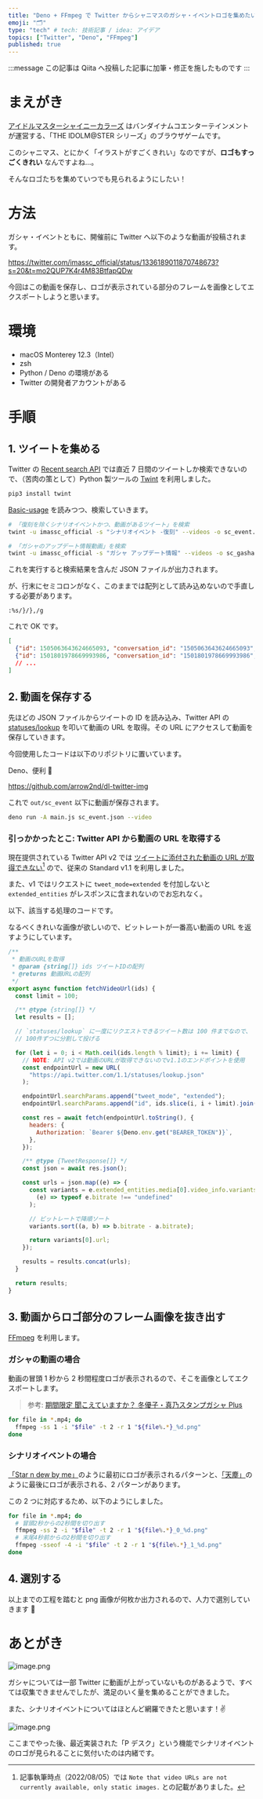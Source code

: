 ```yaml
---
title: "Deno + FFmpeg で Twitter からシャニマスのガシャ・イベントロゴを集めたい！"
emoji: "🗂"
type: "tech" # tech: 技術記事 / idea: アイデア
topics: ["Twitter", "Deno", "FFmpeg"]
published: true
---
```


:::message
この記事は Qiita へ投稿した記事に加筆・修正を施したものです
:::

# まえがき

[アイドルマスターシャイニーカラーズ](https://shinycolors.idolmaster.jp) はバンダイナムコエンターテインメントが運営する、「THE IDOLM@STER シリーズ」のブラウザゲームです。

このシャニマス、とにかく「イラストがすごくきれい」なのですが、**ロゴもすっごくきれい** なんですよね…。

そんなロゴたちを集めていつでも見られるようにしたい！

# 方法

ガシャ・イベントともに、開催前に Twitter へ以下のような動画が投稿されます。

https://twitter.com/imassc_official/status/1336189011870748673?s=20&t=mo2QUP7K4r4M83BtfapQDw

今回はこの動画を保存し、ロゴが表示されている部分のフレームを画像としてエクスポートしようと思います。

# 環境

- macOS Monterey 12.3（Intel）
- zsh
- Python / Deno の環境がある
- Twitter の開発者アカウントがある

# 手順

## 1. ツイートを集める

Twitter の [Recent search API](https://developer.twitter.com/en/docs/twitter-api/tweets/search/api-reference) では直近 7 日間のツイートしか検索できないので、（苦肉の策として）Python 製ツールの [Twint](https://github.com/twintproject/twint) を利用しました。

```sh
pip3 install twint
```

[Basic-usage](https://github.com/twintproject/twint/wiki/Basic-usage) を読みつつ、検索していきます。

```sh
# 「復刻を除くシナリオイベントかつ、動画があるツイート」を検索
twint -u imassc_official -s "シナリオイベント -復刻" --videos -o sc_event.json --json --limit 1000

# 「ガシャのアップデート情報動画」を検索
twint -u imassc_official -s "ガシャ アップデート情報" --videos -o sc_gasha.json --json --limit 1000
```

これを実行すると検索結果を含んだ JSON ファイルが出力されます。

が、行末にセミコロンがなく、このままでは配列として読み込めないので手直しする必要があります。

```vim:vim
:%s/}/},/g
```

これで OK です。

```json:sc_gasha.json
[
  {"id": 1505063643624665093, "conversation_id": "1505063643624665093", "created_at": "2022-03-19 15:08:30 JST", "date": "2022-03-19", "time": "15:08:30", "timezone": "+0900", "user_id": 958615648799662080, "username": "imassc_official", "name": "アイドルマスター シャイニーカラーズ公式", "place": "", "tweet": "「期間限定 聞こえていますか？ 冬優子・真乃スタンプガシャPlus」のアップデート情報を動画でご紹介いたしますね～  #シャニマス #idolmaster  https://t.co/VvQuag1edY", "language": "ja", "mentions": [], "urls": [], "photos": [], "replies_count": 0, "retweets_count": 2280, "likes_count": 3776, "hashtags": ["シャニマス", "idolmaster"], "cashtags": [], "link": "https://twitter.com/imassc_official/status/1505063643624665093", "retweet": false, "quote_url": "https://twitter.com/imassc_official/status/1505063015292366848", "video": 1, "thumbnail": "https://pbs.twimg.com/ext_tw_video_thumb/1505063202748780546/pu/img/Z7_2g_k9kkNiMvKj.jpg", "near": "", "geo": "", "source": "", "user_rt_id": "", "user_rt": "", "retweet_id": "", "reply_to": [], "retweet_date": "", "translate": "", "trans_src": "", "trans_dest": ""},
  {"id": 1501801978669993986, "conversation_id": "1501801978669993986", "created_at": "2022-03-10 15:07:48 JST", "date": "2022-03-10", "time": "15:07:48", "timezone": "+0900", "user_id": 958615648799662080, "username": "imassc_official", "name": "アイドルマスター シャイニーカラーズ公式", "place": "", "tweet": "「SHEER 円香・愛依スタンプガシャ」のアップデート情報を動画でご紹介いたしますね～  #シャニマス #idolmaster  https://t.co/jS913EfKD2", "language": "ja", "mentions": [], "urls": [], "photos": [], "replies_count": 1, "retweets_count": 1951, "likes_count": 3322, "hashtags": ["シャニマス", "idolmaster"], "cashtags": [], "link": "https://twitter.com/imassc_official/status/1501801978669993986", "retweet": false, "quote_url": "https://twitter.com/imassc_official/status/1501801021454102530", "video": 1, "thumbnail": "https://pbs.twimg.com/ext_tw_video_thumb/1501801566273437698/pu/img/DoqJ66rj1-kgJLyA.jpg", "near": "", "geo": "", "source": "", "user_rt_id": "", "user_rt": "", "retweet_id": "", "reply_to": [], "retweet_date": "", "translate": "", "trans_src": "", "trans_dest": ""}
  // ...
]
```

## 2. 動画を保存する

先ほどの JSON ファイルからツイートの ID を読み込み、Twitter API の [statuses/lookup](https://developer.twitter.com/en/docs/twitter-api/v1/tweets/post-and-engage/api-reference/get-statuses-lookup) を叩いて動画の URL を取得。その URL にアクセスして動画を保存していきます。

今回使用したコードは以下のリポジトリに置いています。

Deno、便利 🦕

https://github.com/arrow2nd/dl-twitter-img

これで `out/sc_event` 以下に動画が保存されます。

```sh
deno run -A main.js sc_event.json --video
```

### 引っかかったとこ: Twitter API から動画の URL を取得する

現在提供されている Twitter API v2 では [ツイートに添付された動画の URL が取得できない](https://developer.twitter.com/en/docs/twitter-api/data-dictionary/object-model/media)[^1] ので、従来の Standard v1.1 を利用しました。

また、v1 ではリクエストに `tweet_mode=extended` を付加しないと `extended_entities` がレスポンスに含まれないのでお忘れなく。

以下、該当する処理のコードです。

なるべくきれいな画像が欲しいので、ビットレートが一番高い動画の URL を返すようにしています。

```js:twitter.js
/**
 * 動画のURLを取得
 * @param {string[]} ids ツイートIDの配列
 * @returns 動画URLの配列
 */
export async function fetchVideoUrl(ids) {
  const limit = 100;

  /** @type {string[]} */
  let results = [];

  // `statuses/lookup` に一度にリクエストできるツイート数は 100 件までなので、
  // 100件ずつに分割して投げる

  for (let i = 0; i < Math.ceil(ids.length % limit); i += limit) {
    // NOTE: API v2では動画のURLが取得できないのでv1.1のエンドポイントを使用
    const endpointUrl = new URL(
      "https://api.twitter.com/1.1/statuses/lookup.json"
    );

    endpointUrl.searchParams.append("tweet_mode", "extended");
    endpointUrl.searchParams.append("id", ids.slice(i, i + limit).join(","));

    const res = await fetch(endpointUrl.toString(), {
      headers: {
        Authorization: `Bearer ${Deno.env.get("BEARER_TOKEN")}`,
      },
    });

    /** @type {TweetResponse[]} */
    const json = await res.json();

    const urls = json.map((e) => {
      const variants = e.extended_entities.media[0].video_info.variants.filter(
        (e) => typeof e.bitrate !== "undefined"
      );

      // ビットレートで降順ソート
      variants.sort((a, b) => b.bitrate - a.bitrate);

      return variants[0].url;
    });

    results = results.concat(urls);
  }

  return results;
}
```

## 3. 動画からロゴ部分のフレーム画像を抜き出す

[FFmpeg](https://ffmpeg.org) を利用します。

### ガシャの動画の場合

動画の冒頭 1 秒から 2 秒間程度ロゴが表示されるので、そこを画像としてエクスポートします。

> 参考: [期間限定 聞こえていますか？ 冬優子・真乃スタンプガシャ Plus](https://twitter.com/imassc_official/status/1505063643624665093?s=20&t=U-gWeu_P5BN6BOClFyxFvw)

```sh
for file in *.mp4; do
  ffmpeg -ss 1 -i "$file" -t 2 -r 1 "${file%.*}_%d.png"
done
```

### シナリオイベントの場合

[「Star n dew by me」](https://twitter.com/imassc_official/status/1188742448941535232?s=20&t=U-gWeu_P5BN6BOClFyxFvw)のように最初にロゴが表示されるパターンと、[「天塵」](https://mobile.twitter.com/imassc_official/status/1276757401715314688)のように最後にロゴが表示される、2 パターンがあります。

この 2 つに対応するため、以下のようにしました。

```sh
for file in *.mp4; do
  # 冒頭2秒からの2秒間を切り出す
  ffmpeg -ss 2 -i "$file" -t 2 -r 1 "${file%.*}_0_%d.png"
  # 末尾4秒前からの2秒間を切り出す
  ffmpeg -sseof -4 -i "$file" -t 2 -r 1 "${file%.*}_1_%d.png"
done
```

## 4. 選別する

以上までの工程を踏むと png 画像が何枚か出力されるので、人力で選別していきます 💪

# あとがき

![image.png](/images/433909fc4f70c4/results.png)

ガシャについては一部 Twitter に動画が上がっていないものがあるようで、すべては収集できませんでしたが、満足のいく量を集めることができました。

また、シナリオイベントについてはほとんど網羅できたと思います！✌️

![image.png](/images/433909fc4f70c4/pdesk.png)

ここまでやった後、最近実装された「P デスク」という機能でシナリオイベントのロゴが見られることに気付いたのは内緒です。

[^1]: 記事執筆時点（2022/08/05）では `Note that video URLs are not currently available, only static images.` との記載がありました。
